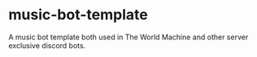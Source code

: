 # music-bot-template
A music bot template both used in The World Machine and other server exclusive discord bots.
